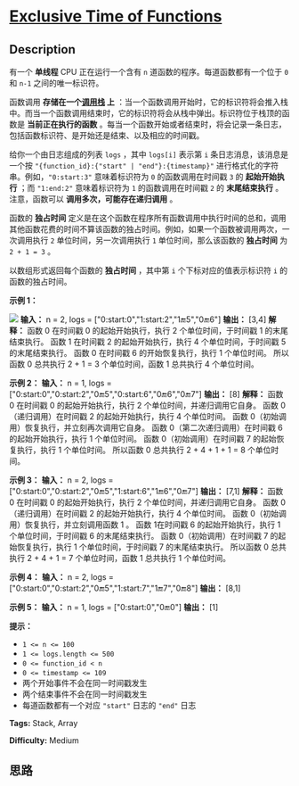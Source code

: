 # [Exclusive Time of Functions][title]

## Description

有一个 **单线程** CPU 正在运行一个含有 `n` 道函数的程序。每道函数都有一个位于 `0` 和 `n-1` 之间的唯一标识符。

函数调用
**存储在一个[调用栈](https://baike.baidu.com/item/%E8%B0%83%E7%94%A8%E6%A0%88/22718047?fr=aladdin)
上** ：当一个函数调用开始时，它的标识符将会推入栈中。而当一个函数调用结束时，它的标识符将会从栈中弹出。标识符位于栈顶的函数是 **当前正在执行的函数**
。每当一个函数开始或者结束时，将会记录一条日志，包括函数标识符、是开始还是结束、以及相应的时间戳。

给你一个由日志组成的列表 `logs` ，其中 `logs[i]` 表示第 `i` 条日志消息，该消息是一个按
`"{function_id}:{"start" | "end"}:{timestamp}"` 进行格式化的字符串。例如，`"0:start:3"`
意味着标识符为 `0` 的函数调用在时间戳 `3` 的 **起始开始执行** ；而 `"1:end:2"` 意味着标识符为 `1` 的函数调用在时间戳
`2` 的 **末尾结束执行** 。注意，函数可以 **调用多次，可能存在递归调用** 。

函数的 **独占时间**
定义是在这个函数在程序所有函数调用中执行时间的总和，调用其他函数花费的时间不算该函数的独占时间。例如，如果一个函数被调用两次，一次调用执行 `2`
单位时间，另一次调用执行 `1` 单位时间，那么该函数的 **独占时间** 为 `2 + 1 = 3` 。

以数组形式返回每个函数的 **独占时间** ，其中第 `i` 个下标对应的值表示标识符 `i` 的函数的独占时间。

**示例 1：**

![](https://assets.leetcode.com/uploads/2019/04/05/diag1b.png)
            **输入：** n = 2, logs = ["0:start:0","1:start:2","1:end:5","0:end:6"]    **输出：** [3,4]    **解释：**    函数 0 在时间戳 0 的起始开始执行，执行 2 个单位时间，于时间戳 1 的末尾结束执行。     函数 1 在时间戳 2 的起始开始执行，执行 4 个单位时间，于时间戳 5 的末尾结束执行。     函数 0 在时间戳 6 的开始恢复执行，执行 1 个单位时间。     所以函数 0 总共执行 2 + 1 = 3 个单位时间，函数 1 总共执行 4 个单位时间。     

**示例 2：**
            **输入：** n = 1, logs = ["0:start:0","0:start:2","0:end:5","0:start:6","0:end:6","0:end:7"]    **输出：** [8]    **解释：**    函数 0 在时间戳 0 的起始开始执行，执行 2 个单位时间，并递归调用它自身。    函数 0（递归调用）在时间戳 2 的起始开始执行，执行 4 个单位时间。    函数 0（初始调用）恢复执行，并立刻再次调用它自身。    函数 0（第二次递归调用）在时间戳 6 的起始开始执行，执行 1 个单位时间。    函数 0（初始调用）在时间戳 7 的起始恢复执行，执行 1 个单位时间。    所以函数 0 总共执行 2 + 4 + 1 + 1 = 8 个单位时间。    

**示例 3：**
            **输入：** n = 2, logs = ["0:start:0","0:start:2","0:end:5","1:start:6","1:end:6","0:end:7"]    **输出：** [7,1]    **解释：**    函数 0 在时间戳 0 的起始开始执行，执行 2 个单位时间，并递归调用它自身。    函数 0（递归调用）在时间戳 2 的起始开始执行，执行 4 个单位时间。    函数 0（初始调用）恢复执行，并立刻调用函数 1 。    函数 1在时间戳 6 的起始开始执行，执行 1 个单位时间，于时间戳 6 的末尾结束执行。    函数 0（初始调用）在时间戳 7 的起始恢复执行，执行 1 个单位时间，于时间戳 7 的末尾结束执行。    所以函数 0 总共执行 2 + 4 + 1 = 7 个单位时间，函数 1 总共执行 1 个单位时间。 

**示例 4：**
            **输入：** n = 2, logs = ["0:start:0","0:start:2","0:end:5","1:start:7","1:end:7","0:end:8"]    **输出：** [8,1]    

**示例 5：**
            **输入：** n = 1, logs = ["0:start:0","0:end:0"]    **输出：** [1]    

**提示：**

  * `1 <= n <= 100`
  * `1 <= logs.length <= 500`
  * `0 <= function_id < n`
  * `0 <= timestamp <= 109`
  * 两个开始事件不会在同一时间戳发生
  * 两个结束事件不会在同一时间戳发生
  * 每道函数都有一个对应 `"start"` 日志的 `"end"` 日志


**Tags:** Stack, Array

**Difficulty:** Medium

## 思路

[title]: https://leetcode-cn.com/problems/exclusive-time-of-functions
